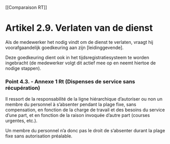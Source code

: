 [[Comparaison RT]]

# Artikel 2.9. Verlaten van de dienst 

Als de medewerker het nodig vindt om de dienst te verlaten, vraagt hij voorafgaandelijk goedkeuring aan zijn [leidinggevende]. 

Deze goedkeuring dient ook in het tijdsregistratiesysteem te worden ingebracht (de medewerker volgt dit actief mee op en neemt hiertoe de nodige stappen). 

### Point 4.3. - Annexe 1 Rt (Dispenses de service sans récupération)

Il ressort de la responsabilité de la ligne hiérarchique d’autoriser ou non un membre du personnel à s’absenter pendant la plage fixe, sans compensation, en fonction de la charge de travail et des besoins du service d’une part, et en fonction de la raison invoquée d’autre part (courses urgentes, etc.). 

Un membre du personnel n’a donc pas le droit de s’absenter durant la plage fixe sans autorisation préalable. 

